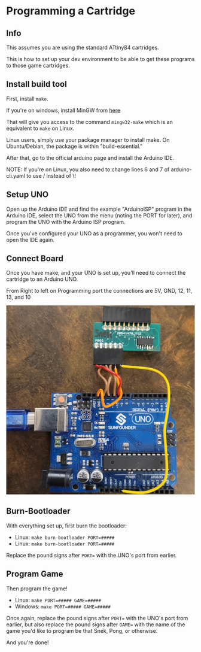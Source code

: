 # Programming a Cartridge

## Info

This assumes you are using the standard ATtiny84 cartridges.

This is how to set up your dev environment to be able to get these programs to those game cartridges.

## Install build tool

First, install `make`.

If you're on windows, install MinGW from [here](http://sourceforge.net/projects/mingw-w64/files/Toolchains%20targetting%20Win32/Personal%20Builds/mingw-builds/installer/mingw-w64-install.exe/download)

That will give you access to the command `mingw32-make` which is an equivalent to `make` on Linux.

Linux users, simply use your package manager to install make. On Ubuntu/Debian, the package is within "build-essential."

After that, go to the official arduino page and install the Arduino IDE.

NOTE: If you're on Linux, you also need to change lines 6 and 7 of arduino-cli.yaml to use / instead of \\!

## Setup UNO

Open up the Arduino IDE and find the example "ArduinoISP" program in the Arduino IDE, select the UNO from the menu (noting the PORT for later), and program the UNO with the Arduino ISP program.

Once you've configured your UNO as a programmer, you won't need to open the IDE again.

## Connect Board

Once you have make, and your UNO is set up, you'll need to connect the cartridge to an Arduino UNO.

From Right to left on Programming port the connections are 5V, GND, 12, 11, 13, and 10

![prog-wiring-diagram](/docs/img/prog-wiring-diagram.jpg)

## Burn-Bootloader

With everything set up, first burn the bootloader:
 - Linux: `make burn-bootloader PORT=#####`
 - Linux: `make burn-bootloader PORT=#####`

Replace the pound signs after `PORT=` with the UNO's port from earlier.

## Program Game

Then program the game!

 - Linux: `make PORT=##### GAME=#####`
 - Windows: `make PORT=##### GAME=#####`

Once again, replace the pound signs after `PORT=` with the UNO's port from earlier, but also replace the pound signs after `GAME=` with the name of the game you'd like to program be that Snek, Pong, or otherwise.

And you're done!
